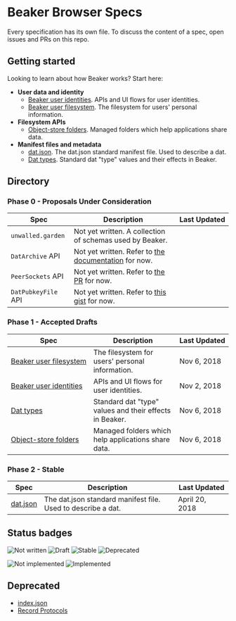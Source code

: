 # Beaker Browser Specs

Every specification has its own file. To discuss the content of a spec, open issues and PRs on this repo.

## Getting started

Looking to learn about how Beaker works? Start here:

 - **User data and identity**
   - [Beaker&nbsp;user&nbsp;identities](./beaker-identities.md). APIs and UI flows for user identities.
   - [Beaker&nbsp;user&nbsp;filesystem](./beaker-user-fs.md). The filesystem for users' personal information.
 - **Filesystem APIs**
   - [Object-store&nbsp;folders](./object-store-folder.md). Managed folders which help applications share data.
 - **Manifest files and metadata**
   - [dat.json](https://github.com/datprotocol/dat.json). The dat.json standard manifest file. Used to describe a dat.
   - [Dat types](./dat-types.md). Standard dat "type" values and their effects in Beaker.

## Directory

### Phase 0 - Proposals Under Consideration

|Spec|Description|Last&nbsp;Updated|
|-|-|-|
|`unwalled.garden`|Not yet written. A collection of schemas used by Beaker.||
|`DatArchive` API|Not yet written. Refer to [the documentation](https://beakerbrowser.com/docs/apis/dat) for now.||
|`PeerSockets` API|Not yet written. Refer to [the PR](https://github.com/beakerbrowser/beaker-core/pull/6) for now.||
|`DatPubkeyFile` API|Not yet written. Refer to [this gist](https://gist.github.com/pfrazee/e4a9d1bdd095564991b5b75a5fe49bd7) for now.||

### Phase 1 - Accepted Drafts

|Spec|Description|Last&nbsp;Updated|
|-|-|-|
|[Beaker&nbsp;user&nbsp;filesystem](./beaker-user-fs.md)|The filesystem for users' personal information.|Nov 6, 2018|
|[Beaker&nbsp;user&nbsp;identities](./beaker-identities.md)|APIs and UI flows for user identities.|Nov 2, 2018|
|[Dat types](./dat-types.md)|Standard dat "type" values and their effects in Beaker.|Nov 6, 2018|
|[Object-store&nbsp;folders](./object-store-folder.md)|Managed folders which help applications share data.|Nov 6, 2018|

### Phase 2 - Stable

|Spec|Description|Last&nbsp;Updated|
|-|-|-|
|[dat.json](https://github.com/datprotocol/dat.json)|The dat.json standard manifest file. Used to describe a dat.|April 20, 2018|

## Status badges

![Not written](https://img.shields.io/badge/Draft-Not%20written-red.svg)
![Draft](https://img.shields.io/badge/Draft-In%20progress-yellow.svg)
![Stable](https://img.shields.io/badge/Draft-Stable-green.svg)
![Deprecated](https://img.shields.io/badge/Draft-Deprecated-lightgrey.svg)

![Not implemented](https://img.shields.io/badge/Status-Not%20implemented-red.svg)
![Implemented](https://img.shields.io/badge/Status-Implemented-green.svg)

## Deprecated

 - [index.json](./index-json.md)
 - [Record Protocols](https://github.com/beakerbrowser/record-protocols-spec)
